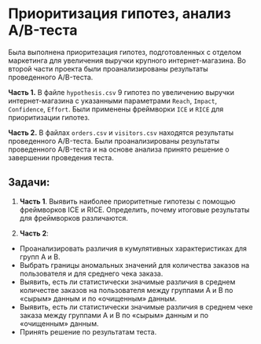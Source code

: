 # Приоритизация гипотез, анализ A/B-теста

Была выполнена приоритезация гипотез, подготовленных с отделом маркетинга для увеличения выручки крупного интернет-магазина. Во второй части проекта были проанализированы результаты проведенного A/B-теста.

**Часть 1.** В файле `hypothesis.csv` 9 гипотез по увеличению выручки интернет-магазина с указанными параметрами `Reach`, `Impact`, `Confidence`, `Effort`. Были применены фреймворки `ICE` и `RICE` для приоритизации гипотез.

**Часть 2.** В файлах `orders.csv` и `visitors.csv` находятся результаты проведенного A/B-теста. Были проанализированы результаты проведенного A/B-теста и на основе анализа принято решение о завершении проведения теста.

## Задачи:

1. **Часть 1**. Выявить наиболее приоритетные гипотезы с помощью фреймворков ICE и RICE. Определить, почему итоговые результаты для фреймворков различаются.


2. **Часть 2**:

* Проанализировать различия в кумулятивных характеристиках для групп A и B.
* Выбрать границы аномальных значений для количества заказов на пользователя и для среднего чека заказа.
* Выявить, есть ли статистически значимые различия в среднем количестве заказов на пользователя между группами A и B по «сырым» данным и по «очищенным» данным.
* Выявить, есть ли статистически значимые различия в среднем чеке заказа между группами A и B по «сырым» данным и по «очищенным» данным.
* Принять решение по результатам теста.
